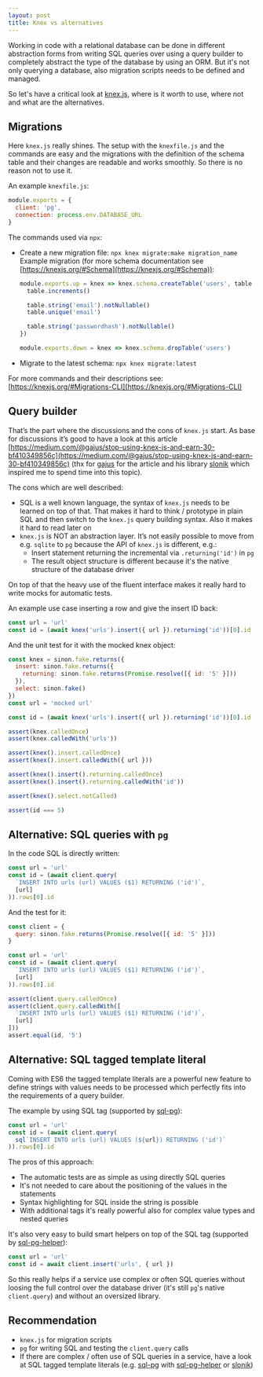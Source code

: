 ```yaml
---
layout: post
title: Knex vs alternatives
---
```


Working in code with a relational database can be done in different abstraction forms from writing SQL queries over using a query builder to completely abstract the type of the database by using an ORM.
But it's not only querying a database, also migration scripts needs to be defined and managed.

So let's have a critical look at [knex.js](https://knexjs.org/), where is it worth to use, where not and what are the alternatives.
<!--more-->

## Migrations

Here `knex.js` really shines. The setup with the `knexfile.js` and the commands are easy and the migrations with the definition of the schema table and their changes are readable and works smoothly. So there is no reason not to use it.

An example `knexfile.js`:
```javascript
module.exports = {
  client: 'pg',
  connection: process.env.DATABASE_URL
}
```

The commands used via `npx`:
* Create a new migration file: `npx knex migrate:make migration_name`
  Example migration (for more schema documentation see [https://knexjs.org/#Schema](https://knexjs.org/#Schema)):
  ```javascript
  module.exports.up = knex => knex.schema.createTable('users', table => {
    table.increments()

    table.string('email').notNullable()
    table.unique('email')

    table.string('passwordhash').notNullable()
  })

  module.exports.down = knex => knex.schema.dropTable('users')
  ```
* Migrate to the latest schema: `npx knex migrate:latest`

For more commands and their descriptions see: [https://knexjs.org/#Migrations-CLI](https://knexjs.org/#Migrations-CLI)

## Query builder

That’s the part where the discussions and the cons of `knex.js` start. As base for discussions it’s good to have a look at this article [https://medium.com/@gajus/stop-using-knex-js-and-earn-30-bf410349856c](https://medium.com/@gajus/stop-using-knex-js-and-earn-30-bf410349856c) (thx for [gajus](https://github.com/gajus) for the article and his library [slonik](https://www.npmjs.com/package/slonik) which inspired me to spend time into this topic).

The cons which are well described:
* SQL is a well known language, the syntax of `knex.js` needs to be learned on top of that. That makes it hard to think / prototype in plain SQL and then switch to the `knex.js` query building syntax. Also it makes it hard to read later on
* `knex.js` is NOT an abstraction layer. It’s not easily possible to move from e.g. `sqlite` to `pg` because the API of `knex.js` is different, e.g.:
  * Insert statement returning the incremental via `.returning('id')` in `pg`
  * The result object structure is different because it's the native structure of the database driver

On top of that the heavy use of the fluent interface makes it really hard to write mocks for automatic tests.

An example use case inserting a row and give the insert ID back:
```javascript
const url = 'url'
const id = (await knex('urls').insert({ url }).returning('id'))[0].id
```

And the unit test for it with the mocked knex object:
```javascript
const knex = sinon.fake.returns({
  insert: sinon.fake.returns({
    returning: sinon.fake.returns(Promise.resolve([{ id: '5' }]))
  }),
  select: sinon.fake()
})
const url = 'mocked url'

const id = (await knex('urls').insert({ url }).returning('id'))[0].id

assert(knex.calledOnce)
assert(knex.calledWith('urls'))

assert(knex().insert.calledOnce)
assert(knex().insert.calledWith({ url }))

assert(knex().insert().returning.calledOnce)
assert(knex().insert().returning.calledWith('id'))

assert(knex().select.notCalled)

assert(id === 5)
```

## Alternative: SQL queries with `pg`

In the code SQL is directly written:
```javascript
const url = 'url'
const id = (await client.query(
  `INSERT INTO urls (url) VALUES ($1) RETURNING ('id')`,
  [url]
)).rows[0].id
```

And the test for it:
```javascript
const client = {
  query: sinon.fake.returns(Promise.resolve([{ id: '5' }]))
}   

const url = 'url'
const id = (await client.query(
  `INSERT INTO urls (url) VALUES ($1) RETURNING ('id')`,
  [url]
)).rows[0].id

assert(client.query.calledOnce)
assert(client.query.calledWith([
  `INSERT INTO urls (url) VALUES ($1) RETURNING ('id')`,
  [url]
]))
assert.equal(id, '5')
```

## Alternative: SQL tagged template literal

Coming with ES6 the tagged template literals are a powerful new feature to define strings with values needs to be processed which perfectly fits into the requirements of a query builder.

The example by using SQL tag (supported by [sql-pg](https://www.npmjs.com/package/sql-pg)):
```javascript
const url = 'url'
const id = (await client.query(
  sql`INSERT INTO urls (url) VALUES (${url}) RETURNING ('id')`
)).rows[0].id
```

The pros of this approach:
* The automatic tests are as simple as using directly SQL queries
* It's not needed to care about the positioning of the values in the statements
* Syntax highlighting for SQL inside the string is possible
* With additional tags it's really powerful also for complex value types and nested queries

It's also very easy to build smart helpers on top of the SQL tag (supported by [sql-pg-helper](https://www.npmjs.com/package/sql-pg-helper)):

```javascript
const url = 'url'
const id = await client.insert('urls', { url })
```

So this really helps if a service use complex or often SQL queries without loosing the full control over the database driver (it's still `pg`'s native `client.query`) and without an oversized library.

## Recommendation

* `knex.js` for migration scripts
* `pg` for writing SQL and testing the `client.query` calls
* If there are complex / often use of SQL queries in a service, have a look at SQL tagged template literals (e.g. [sql-pg](https://www.npmjs.com/package/sql-pg) with [sql-pg-helper](https://www.npmjs.com/package/sql-pg-helper) or [slonik](https://www.npmjs.com/package/slonik))
